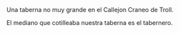 Una taberna no muy grande en el Callejon Craneo de Troll. 

El mediano que cotilleaba nuestra taberna es el tabernero.